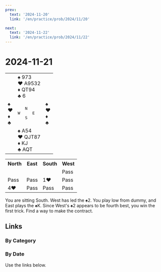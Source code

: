 ```yaml
---
prev:
  text: '2024-11-20'
  link: '/en/practice/prob/2024/11/20'

next:
  text: '2024-11-22'
  link: '/en/practice/prob/2024/11/22'
---
```


# 2024-11-21

<table class="deal">
	<tr>
		<td></td>
		<td>♠ 973<br>♥ A9532<br>♦ QT94<br>♣ 6</td>
		<td></td>
	</tr>
	<tr>
		<td>♠ <br>♥ <br>♦ <br>♣ </td>
		<td><pre>   N<br>W     E<br>   S</pre></td>
		<td>♠ <br>♥ <br>♦ <br>♣ </td>
	</tr>
	<tr>
		<td></td>
		<td>♠ A54<br>♥ QJT87<br>♦ KJ<br>♣ AQT</td>
		<td></td>
	</tr>
</table>

<table class="auction">
	<tr>
		<th>North</th>
		<th>East</th>
		<th>South</th>
		<th>West</th>
	</tr>
	<tr>
		<td></td>
		<td></td>
		<td></td>
		<td>Pass</td>
	</tr>
	<tr>
		<td>Pass</td>
		<td>Pass</td>
		<td>1♥</td>
		<td>Pass</td>
	</tr>
	<tr>
		<td>4♥</td>
		<td>Pass</td>
		<td>Pass</td>
		<td>Pass</td>
	</tr>
</table>

You are sitting South. West has led the ♠2. You play low from dummy, and East plays the ♠K. Since West's ♠2 appears to be fourth best, you win the first trick. Find a way to make the contract.

## Links

[<Badge type="tip" text="Check Solution"/>](/en/learning/prob/2024/11/21)

### By Category

[<Badge type="tip" text="<--"/>](/en/practice/prob/2024/11/18)
[<Badge type="tip" text="Calendar"/>](/en/practice/calendar/2024/11)
[<Badge type="tip" text="-->"/>](/en/practice/prob/2024/11/22)

### By Date

Use the links below.